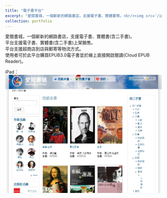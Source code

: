 ```yaml
---
title: "電子書平台"
excerpt: "愛閱書城，一個嶄新的網路書店，支援電子書、實體書等。<br/><img src='/images/ipad2-500x300.jpg'>"
collection: portfolio
---
```


愛閱書城，一個嶄新的網路書店，支援電子書、實體書(含二手書)。<br/>
平台支援電子書、實體書(含二手書)上架銷售。<br/>
平台支援超商店到店與郵寄等物流方式。<br/>
使用者可於此平台購買EPUB3.0電子書並於線上直接開啟閱讀(Cloud EPUB Reader)。<br/>

iPad：<br/>
<img src='/images/ipad2.jpg'><br/>

